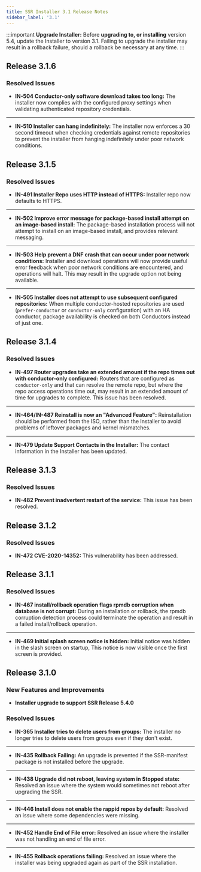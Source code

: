 ```yaml
---
title: SSR Installer 3.1 Release Notes
sidebar_label: '3.1'
---
```


:::important
**Upgrade Installer:** Before **upgrading to, or installing** version 5.4, update the Installer to version 3.1. Failing to upgrade the installer may result in a rollback failure, should a rollback be necessary at any time.
:::

## Release 3.1.6

### Resolved Issues

- **IN-504 Conductor-only software download takes too long:** The installer now complies with the configured proxy settings when validating authenticated repository credentials.
------
- **IN-510 Installer can hang indefinitely:** The installer now enforces a 30 second timeout when checking credentials against remote repositories to prevent the installer from  hanging indefinitely under poor network conditions.

## Release 3.1.5

### Resolved Issues

- **IN-491 Installer Repo uses HTTP instead of HTTPS:** Installer repo now defaults to HTTPS. 
------
- **IN-502 Improve error message for package-based install attempt on an image-based install:** The package-based installation process will not attempt to install on an image-based install, and provides relevant messaging. 
------
- **IN-503 Help prevent a DNF crash that can occur under poor network conditions:** Installer and download operations will now provide useful error feedback when poor network conditions are encountered, and operations will halt. This may result in the upgrade option not being available.
------
- **IN-505 Installer does not attempt to use subsequent configured repositories:** When multiple conductor-hosted repositories are used (`prefer-conductor` or `conductor-only` configuration) with an HA conductor, package availability is checked on both Conductors instead of just one.

## Release 3.1.4

### Resolved Issues

- **IN-497 Router upgrades take an extended amount if the repo times out with conductor-only configured:** Routers that are configured as `conductor-only` and that can resolve the remote repo, but where the repo access operations time out, may result in an extended amount of time for upgrades to complete. This issue has been resolved.
------
- **IN-464/IN-487 Reinstall is now an "Advanced Feature":** Reinstallation should be performed from the ISO, rather than the Installer to avoid problems of leftover packages and kernel mismatches.
------
- **IN-479 Update Support Contacts in the Installer:** The contact information in the Installer has been updated.

## Release 3.1.3

### Resolved Issues

- **IN-482 Prevent inadvertent restart of the service:** This issue has been resolved.  

## Release 3.1.2

### Resolved Issues

- **IN-472 CVE-2020-14352:** This vulnerability has been addressed. 

## Release 3.1.1

### Resolved Issues

- **IN-467 install/rollback operation flags rpmdb corruption when database is not corrupt:** During an installation or rollback, the rpmdb corruption detection process could terminate the operation and result in a failed install/rollback operation.
------
- **IN-469 Initial splash screen notice is hidden:** Initial notice was hidden in the slash screen on startup, This notice is now visible once the first screen is provided.

## Release 3.1.0

### New Features and Improvements

- **Installer upgrade to support SSR Release 5.4.0**

### Resolved Issues

- **IN-365 Installer tries to delete users from groups:** The installer no longer tries to delete users from groups even if they don't exist. 
------
- **IN-435 Rollback Failing:** An upgrade is prevented if the SSR-manifest package is not installed before the upgrade.
------
- **IN-438 Upgrade did not reboot, leaving system in Stopped state:** Resolved an issue where the system would sometimes not reboot after upgrading the SSR.
------
- **IN-446 Install does not enable the rappid repos by default:** Resolved an issue where some dependencies were missing.
------
- **IN-452 Handle End of File error:** Resolved an issue where the installer was not handling an end of file error. 
------
- **IN-455 Rollback operations failing:** Resolved an issue where the installer was being upgraded again as part of the SSR installation. 
